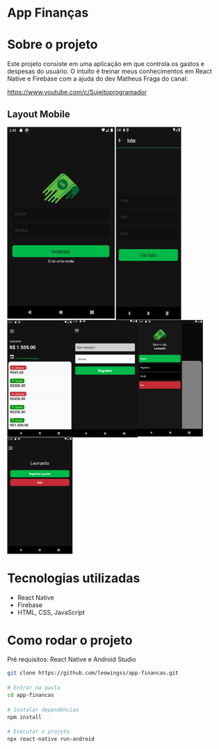 # App Finanças

# Sobre o projeto

 Este projeto consiste em uma aplicação em que controla os gastos e despesas do usuário. 
 O intuito é treinar meus conhecimentos em React Native e Firebase com a ajuda do dev Matheus Fraga do canal: 

 <https://www.youtube.com/c/Sujeitoprogramador>


## Layout Mobile 

<div style="display: flex; flex-wrap: wrap;">
<img src="./assets/login.png" style="width: 250px;">
<img src="./assets/cadastro.png" style="width: 150px;">
<img src="./assets/home.png" style="width: 150px;">
<img src="./assets/registro.png" style="width: 150px;">
<img src="./assets/menu.png" style="width: 150px;">
<img src="./assets/perfil.png" style="width: 150px;">
</div>



# Tecnologias utilizadas 

- React Native
- Firebase
- HTML, CSS, JavaScript 

# Como rodar o projeto

Pré requisitos: React Native e Android Studio 

```bash 
git clone https://github.com/leowingss/app-financas.git

# Entrar na pasta
cd app-financas

# Instalar dependências
npm install

# Executar o projeto
npx react-native run-android

``` 
